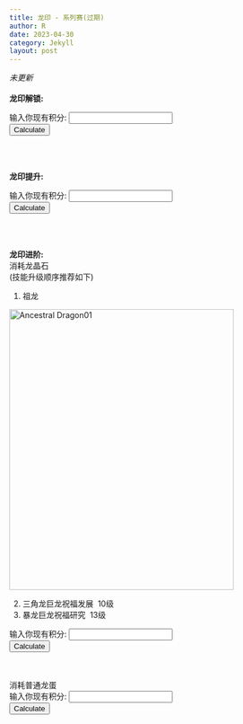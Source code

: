 ```yaml
---
title: 龙印 - 系列赛(过期)
author: R
date: 2023-04-30
category: Jekyll
layout: post
---
```


*未更新*<br>
<br>
**龙印解锁:**
<form>
  <label for="points_unlock">输入你现有积分:</label>
  <input type="number" id="points_unlock" name="points_unlock" min="0" step="1">
  <br>
  <button type="button" onclick="calculate_hours_unlock()">Calculate</button>
</form>

<div id="result_unlock"></div>

<script>
function calculate_hours_unlock() {
  var points_unlock = document.getElementById("points_unlock").value;
  if (points_unlock < 0) {
    alert("巧克力 你分是负的嘛?");
    return;
  }
  var hours_unlock = (6000 - points_unlock)/20;
  var hours_unlock_int = Math.ceil(hours_unlock); // Round up to the nearest integer
  document.getElementById("result_unlock").textContent = "还需要使用加速 " + hours_unlock_int + "小时";
}

var input = document.getElementById("points_unlock");
input.addEventListener("keydown", function(event) {
  if (event.key === "Enter") {
    event.preventDefault();
    calculate_hours_unlock();
  }
});
</script>

<br>
<br>


**龙印提升:**
<form>
  <label for="points_upgrade_turtle">输入你现有积分:</label>
  <input type="number" id="points_upgrade_turtle" name="points_upgrade_turtle" min="0" step="1">
  <br>
  <button type="button" onclick="calculate_upgrade_turtle()">Calculate</button>
</form>

<div id="result_upgrade_turtle"></div>

<script>
function calculate_upgrade_turtle() {
  var points_upgrade_turtle = document.getElementById("points_upgrade_turtle").value;
    if (points_upgrade_turtle < 0) {
    alert("巧克力 你分是负的嘛?");
    return;
  }
  var upgrade_turtle = (10000 - points_upgrade_turtle)/150;
  var upgrade_turtle_int = Math.ceil(upgrade_turtle); // Round up to the nearest integer
  document.getElementById("result_upgrade_turtle").textContent = "还需要使用黄金龟 " + upgrade_turtle_int + "个";
}

var input = document.getElementById("points_upgrade_turtle");
input.addEventListener("keydown", function(event) {
  if (event.key === "Enter") {
    event.preventDefault();
    calculate_upgrade_turtle();
  }
});
</script>

<br>
<br>


**龙印进阶:**
<br>
消耗龙晶石
<br>
(技能升级顺序推荐如下)
1. 祖龙
<img src="{{ '/assets/Picture2.png' | relative_url }}" alt="Ancestral Dragon01" width="400" height="500">

2. 三角龙巨龙祝福发展&nbsp;&nbsp;10级
3. 暴龙巨龙祝福研究&nbsp;&nbsp;13级
<form>
  <label for="points_advance_crystals">输入你现有积分:</label>
  <input type="number" id="points_advance_crystals" name="points_advance_crystals" min="0" step="1">
  <br>
  <button type="button" onclick="calculate_advance_crystals()">Calculate</button>
</form>

<div id="result_advance_crystals"></div>

<script>
function calculate_advance_crystals() {
  var points_advance_crystals = document.getElementById("points_advance_crystals").value;
    if (points_advance_crystals < 0) {
    alert("巧克力 你分是负的嘛?");
    return;
  }  
  var crystals_advance = (15600 - points_advance_crystals)/1;
  var crystals_advance_int = Math.ceil(crystals_advance); // Round up to the nearest integer
  document.getElementById("result_advance_crystals").textContent = "还需要使用龙晶石 " + crystals_advance_int ;
}

var input = document.getElementById("points_advance_crystals");
input.addEventListener("keydown", function(event) {
  if (event.key === "Enter") {
    event.preventDefault();
    calculate_advance_crystals();
  }
});
</script>

<br>
<br>
消耗普通龙蛋
<form>
  <label for="points_advance_eggs">输入你现有积分:</label>
  <input type="number" id="points_advance_eggs" name="points_advance_eggs" min="0" step="1">
  <br>
  <button type="button" onclick="calculate_advance_eggs()">Calculate</button>
</form>

<div id="result_advance_eggs"></div>

<script>
function calculate_advance_eggs() {
  var points_advance_eggs = document.getElementById("points_advance_eggs").value;
    if (points_advance_eggs < 0) {
    alert("巧克力 你分是负的嘛?");
    return;
  }    
  var advance_eggs = (15600 - points_advance_eggs)/300;
  var advance_eggs_int = Math.ceil(advance_eggs); // Round up to the nearest integer
  document.getElementById("result_advance_eggs").textContent = "还需要使用普通龙蛋 " + advance_eggs_int + "个";
}

var input = document.getElementById("points_advance_eggs");
input.addEventListener("keydown", function(event) {
  if (event.key === "Enter") {
    event.preventDefault();
    calculate_advance_eggs();
  }
});
</script>

<br>
<br>
